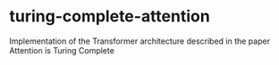 # turing-complete-attention
Implementation of the Transformer architecture described in the paper Attention is Turing Complete
